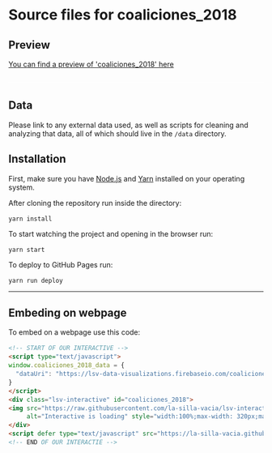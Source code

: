 Source files for coaliciones_2018
=====

## Preview

[You can find a preview of 'coaliciones_2018' here](https://la-silla-vacia.github.com/coaliciones_2018)

![](https://raw.githubusercontent.com/la-silla-vacia/coaliciones_2018/master/screenshot.png)

## Data
Please link to any external data used, as well as scripts for cleaning and analyzing that data, all of which should live in the `/data` directory.

## Installation
First, make sure you have [Node.js](https://nodejs.org/) and [Yarn](https://yarnpkg.com/en/) installed on your operating system.

After cloning the repository run inside the directory:
```
yarn install
```

To start watching the project and opening in the browser run:
```
yarn start
```

To deploy to GitHub Pages run:
```
yarn run deploy
```

---

## Embeding on webpage
To embed on a webpage use this code:
```html
<!-- START OF OUR INTERACTIVE -->
<script type="text/javascript">
window.coaliciones_2018_data = {
  "dataUri": "https://lsv-data-visualizations.firebaseio.com/coaliciones_2018.json"
}
</script>
<div class="lsv-interactive" id="coaliciones_2018">
<img src="https://raw.githubusercontent.com/la-silla-vacia/lsv-interactive/master/misc/lsvi-loading.gif"
     alt="Interactive is loading" style="width:100%;max-width: 320px;margin: 4em auto;display: block;">
</div>
<script defer type="text/javascript" src="https://la-silla-vacia.github.io/coaliciones_2018/script.js"></script>
<!-- END OF OUR INTERACTIE -->
```
